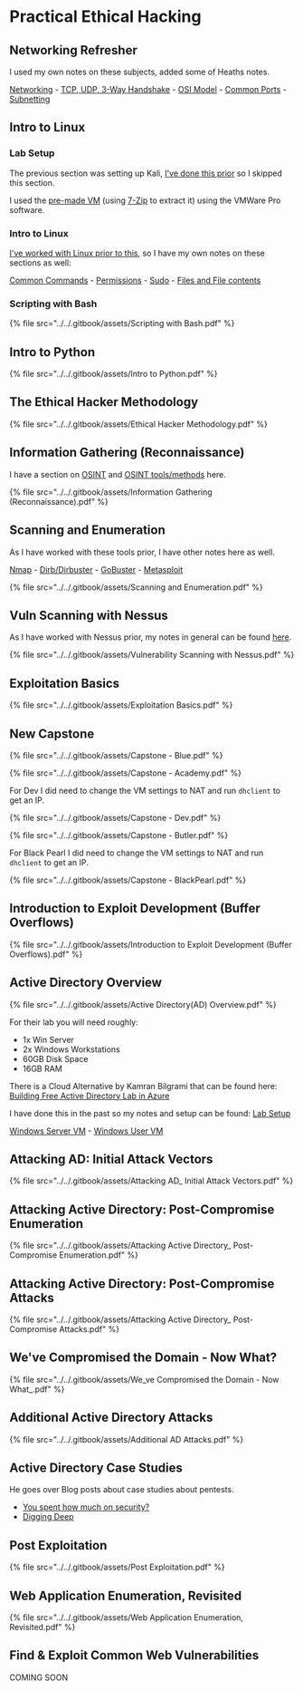 # Practical Ethical Hacking

## Networking Refresher

I used my own notes on these subjects, added some of Heaths notes.

[Networking](../../networking/) - [TCP, UDP, 3-Way Handshake](../../networking/3-way-handshake.md) - [OSI Model](../../networking/osi-model.md) - [Common Ports](../../networking/common-ports-and-protocols.md) - [Subnetting](../../networking/subnetting.md)

## Intro to Linux

### Lab Setup

The previous section was setting up Kali, [I've done this prior](../../guides-and-how-tos/lab-setup/kali-vm.md) so I skipped this section.

I used the [pre-made VM](https://www.kali.org/get-kali/#kali-virtual-machines) (using [7-Zip](https://www.7-zip.org/download.html) to extract it) using the VMWare Pro software.

### Intro to Linux

[I've worked with Linux prior to this](../../linux/), so I have my own notes on these sections as well:

[Common Commands](../../linux/common-commands.md) - [Permissions](../../linux/permissions.md) - [Sudo](../../linux/sudo.md) - [Files and File contents](broken-reference)

### Scripting with Bash

{% file src="../../.gitbook/assets/Scripting with Bash.pdf" %}

## Intro to Python

{% file src="../../.gitbook/assets/Intro to Python.pdf" %}

## The Ethical Hacker Methodology

{% file src="../../.gitbook/assets/Ethical Hacker Methodology.pdf" %}

## Information Gathering (Reconnaissance)

I have a section on [OSINT](../../osint/) and [OSINT tools/methods](../../osint/osint-tools.md) here.

{% file src="../../.gitbook/assets/Information Gathering (Reconnaissance).pdf" %}

## Scanning and Enumeration

As I have worked with these tools prior, I have other notes here as well.

[Nmap](broken-reference) - [Dirb/Dirbuster](../../tools/enumeration/dirb-dirbuster.md) - [GoBuster](../../tools/enumeration/gobuster.md) - [Metasploit](../../tools/exploitation-framework/metasploit.md)

{% file src="../../.gitbook/assets/Scanning and Enumeration.pdf" %}

## Vuln Scanning with Nessus

As I have worked with Nessus prior, my notes in general can be found [here](../../tools/vulnerability-scanners/nessus.md).

{% file src="../../.gitbook/assets/Vulnerability Scanning with Nessus.pdf" %}

## Exploitation Basics

{% file src="../../.gitbook/assets/Exploitation Basics.pdf" %}

## New Capstone

{% file src="../../.gitbook/assets/Capstone - Blue.pdf" %}

{% file src="../../.gitbook/assets/Capstone - Academy.pdf" %}

For Dev I did need to change the VM settings to NAT and run `dhclient` to get an IP.

{% file src="../../.gitbook/assets/Capstone - Dev.pdf" %}

{% file src="../../.gitbook/assets/Capstone - Butler.pdf" %}

For Black Pearl I did need to change the VM settings to NAT and run `dhclient` to get an IP.

{% file src="../../.gitbook/assets/Capstone - BlackPearl.pdf" %}

## Introduction to Exploit Development (Buffer Overflows)

{% file src="../../.gitbook/assets/Introduction to Exploit Development (Buffer Overflows).pdf" %}

## Active Directory Overview

{% file src="../../.gitbook/assets/Active Directory(AD) Overview.pdf" %}

For their lab you will need roughly:

* 1x Win Server
* 2x Windows Workstations
* 60GB Disk Space
* 16GB RAM

There is a Cloud Alternative by Kamran Bilgrami that can be found here: [Building Free Active Directory Lab in Azure](https://kamran-bilgrami.medium.com/ethical-hacking-lessons-building-free-active-directory-lab-in-azure-6c67a7eddd7f)

I have done this in the past so my notes and setup can be found: [Lab Setup](../../guides-and-how-tos/lab-setup/)

[Windows Server VM](../../guides-and-how-tos/lab-setup/windows-server-vm.md) - [Windows User VM](../../guides-and-how-tos/lab-setup/windows-user-vm.md)

## Attacking AD: Initial Attack Vectors

{% file src="../../.gitbook/assets/Attacking AD_ Initial Attack Vectors.pdf" %}

## Attacking Active Directory: Post-Compromise Enumeration

{% file src="../../.gitbook/assets/Attacking Active Directory_ Post-Compromise Enumeration.pdf" %}

## Attacking Active Directory: Post-Compromise Attacks

{% file src="../../.gitbook/assets/Attacking Active Directory_ Post-Compromise Attacks.pdf" %}

## We've Compromised the Domain - Now What?

{% file src="../../.gitbook/assets/We_ve Compromised the Domain - Now What_.pdf" %}

## Additional Active Directory Attacks

{% file src="../../.gitbook/assets/Additional AD Attacks.pdf" %}

## Active Directory Case Studies

He goes over Blog posts about case studies about pentests.

* [You spent how much on security?](https://tcm-sec.com/pentest-tales-001-you-spent-how-much-on-security/)
* [Digging Deep](https://tcm-sec.com/pentest-tales-002-digging-deep)

## Post Exploitation

{% file src="../../.gitbook/assets/Post Exploitation.pdf" %}

## Web Application Enumeration, Revisited

{% file src="../../.gitbook/assets/Web Application Enumeration, Revisited.pdf" %}

## Find & Exploit Common Web Vulnerabilities

COMING SOON

